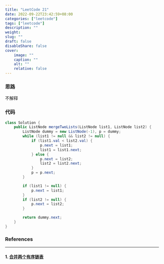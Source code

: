 ```yaml
---
title: "LeetCode 21"
date: 2022-09-22T23:42:59+08:00
categories: ["leetcode"]
tags: ["leetcode"]
description: ""
weight:
slug: ""
draft: false
disableShare: false
cover:
    image: ""
    caption: ""
    alt: ""
    relative: false
---
```


### 思路

不解释

### 代码

```java
class Solution {
    public ListNode mergeTwoLists(ListNode list1, ListNode list2) {
        ListNode dummy = new ListNode(-1), p = dummy;
        while (list1 != null && list2 != null) {
            if (list1.val < list2.val) {
                p.next = list1;
                list1 = list1.next;
            } else {
                p.next = list2;
                list2 = list2.next;
            }
            p = p.next;
        }

        if (list1 != null) {
            p.next = list1;
        }
        if (list2 != null) {
            p.next = list2;
        }

        return dummy.next;
    }
}
```

### References

---

#### 1. [合并两个有序链表](https://leetcode.cn/problems/merge-two-sorted-lists/)
